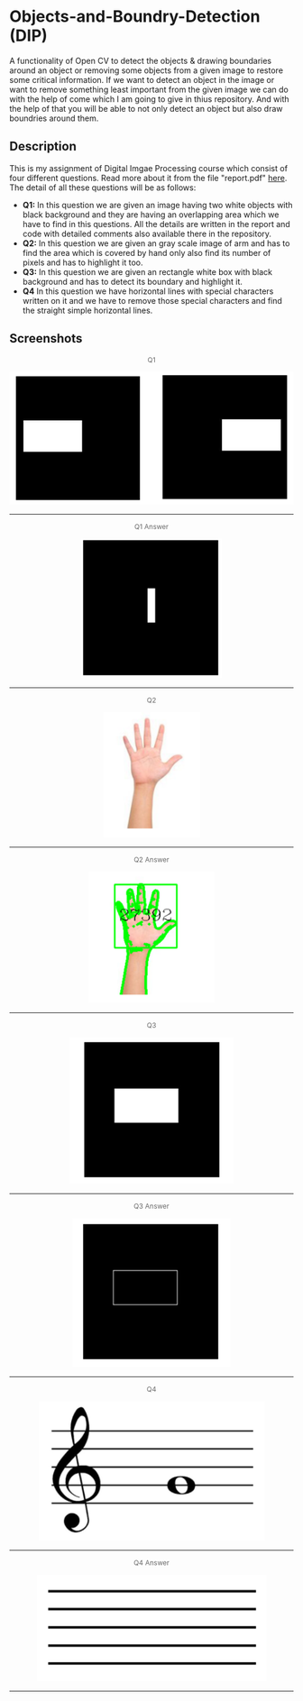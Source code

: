 # Objects-and-Boundry-Detection (DIP)
A functionality of Open CV to detect the objects &amp; drawing boundaries around an object or removing some objects from a given image to restore some critical information. If we want to detect an object in the image or want to remove something least important from the given image we can do with the help of come which I am going to give in thius repository.
And with the help of that you will be able to not only detect an object but also draw boundries around them.

## Description
This is my assignment of Digital Imgae Processing course which consist of four different questions. Read more about it from the file "report.pdf" <a href="https://github.com/TalatNaeem/Object-Boundary-Detection-Image-Processing" target="_blank" rel="noopener noreferrer">here</a>. The detail of all these questions will be as follows:
- **Q1:** In this question we are given an image having two white objects with black background and they are having an overlapping area which we have to find in this questions. All the details are written in the report and code with detailed comments also available there in the repository.
- **Q2:** In this question we are given an gray scale image of arm and has to find the area which is covered by hand only also find its number of pixels and has to highlight it too.
- **Q3:** In this question we are given an rectangle white box with black background and has to detect its boundary and highlight it.
- **Q4** In this question we have horizontal lines with special characters written on it and we have to remove those special characters and find the straight simple horizontal lines.

## Screenshots
<p align="center" style="font-size:12px;color:dimgray">Q1</p>
<p align="center">
    <img src="images/q1.PNG" alt="Q1"/>
</p>
<hr>
<p align="center" style="font-size:12px;color:dimgray">Q1 Answer</p>
<p align="center">
    <img src="images/q1a.PNG" alt="Q1 answer"/>
</p>
<hr>

<p align="center" style="font-size:12px;color:dimgray">Q2</p>
<p align="center">
    <img src="images/q2.PNG" alt="Q2"/>
</p>
<hr>
<p align="center" style="font-size:12px;color:dimgray">Q2 Answer</p>
<p align="center">
    <img src="images/q2a.PNG" alt="Q2 answer"/>
</p>
<hr>

<p align="center" style="font-size:12px;color:dimgray">Q3</p>
<p align="center">
    <img src="images/q3.PNG" alt="Q3"/>
</p>
<hr>
<p align="center" style="font-size:12px;color:dimgray">Q3 Answer</p>
<p align="center">
    <img src="images/q3a.PNG" alt="Q3 answer"/>
</p>
<hr>

<p align="center" style="font-size:12px;color:dimgray">Q4</p>
<p align="center">
    <img src="images/q4.PNG" alt="Q4"/>
</p>
<hr>
<p align="center" style="font-size:12px;color:dimgray">Q4 Answer</p>
<p align="center">
    <img src="images/q4a.PNG" alt="Q4 answer"/>
</p>
<hr>
